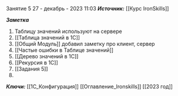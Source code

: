 
Занятие 5
 27 - декабрь - 2023  11:03 
***Источник:***  [[Курс IronSkills]] 

***Заметка*** 
1. Таблицу значений используют на сервере
2. [[Таблица значений в 1С]]
3. [[Общий Модуль]] добавил заметку про клиент, сервер
4. [[Частые ошибки в Таблице значений]]
5. [[Дерево значений в 1С]]
6. [[Рекурсия в 1С]] 
7. [[Задания 5]]
8. 


***Ключи:*** [[1С_Конфигурация]] [[Оглавление_Ironskills]] [[2023 год]]